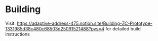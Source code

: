 # Building
Visit: https://adaptive-address-475.notion.site/Building-ZC-Prototype-1331985d38c480c68503d25091521488?pvs=4 for detailed build instructions

